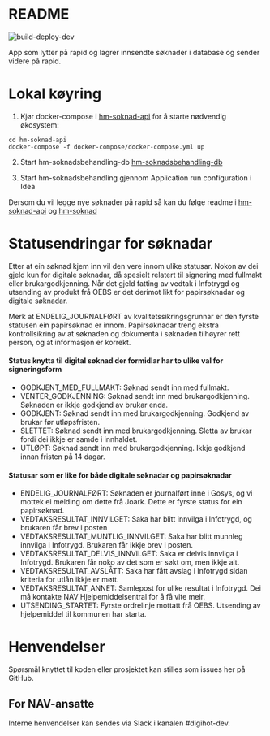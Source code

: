 # README
![build-deploy-dev](https://github.com/navikt/hm-soknadsbehandling/workflows/Build%20and%20deploy/badge.svg)

App som lytter på rapid og lagrer innsendte søknader i database og sender videre på rapid.


# Lokal køyring

1. Kjør docker-compose i [hm-soknad-api](https://github.com/navikt/hm-soknad-api) for å starte nødvendig økosystem:
```
cd hm-soknad-api
docker-compose -f docker-compose/docker-compose.yml up
```
2. Start hm-soknadsbehandling-db [hm-soknadsbehandling-db](https://github.com/navikt/hm-soknadsbehandling-db)

3. Start hm-soknadsbehandling gjennom Application run configuration i Idea

Dersom du vil legge nye søknader på rapid så kan du følge readme i [hm-soknad-api](https://github.com/navikt/hm-soknad-api) og
[hm-soknad](https://github.com/navikt/hm-soknad)

# Statusendringar for søknadar
Etter at ein søknad kjem inn vil den vere innom ulike statusar. Nokon av dei gjeld kun for digitale søknadar, då spesielt relatert til signering
med fullmakt eller brukargodkjenning. Når det gjeld fatting av vedtak i Infotrygd og utsending av produkt frå OEBS er det derimot likt for 
papirsøknadar og digitale søknadar. 

Merk at ENDELIG_JOURNALFØRT av kvalitetssikringsgrunnar er den fyrste statusen ein papirsøknad er innom. Papirsøknadar treng ekstra kontrollsikring av 
at søknaden og dokumenta i søknaden tilhøyrer rett person, og at informasjon er korrekt.

#### Status knytta til digital søknad der formidlar har to ulike val for signeringsform
- GODKJENT_MED_FULLMAKT: Søknad sendt inn med fullmakt.
- VENTER_GODKJENNING: Søknad sendt inn med brukargodkjenning. Søknaden er ikkje godkjend av brukar enda.
- GODKJENT: Søknad sendt inn med brukargodkjenning. Godkjend av brukar før utløpsfristen.
- SLETTET: Søknad sendt inn med brukargodkjenning. Sletta av brukar fordi dei ikkje er samde i innhaldet.
- UTLØPT: Søknad sendt inn med brukargodkjenning. Ikkje godkjend innan fristen på 14 dagar.
  
#### Statusar som er like for både digitale søknadar og papirsøknadar
- ENDELIG_JOURNALFØRT: Søknaden er journalført inne i Gosys, og vi mottek ei melding om dette frå Joark. Dette er fyrste status for ein papirsøknad.
- VEDTAKSRESULTAT_INNVILGET: Saka har blitt innvilga i Infotrygd, og brukaren får brev i posten
- VEDTAKSRESULTAT_MUNTLIG_INNVILGET: Saka har blitt munnleg innvilga i Infotrygd. Brukaren får ikkje brev i posten. 
- VEDTAKSRESULTAT_DELVIS_INNVILGET: Saka er delvis innvilga i Infotrygd. Brukaren får noko av det som er søkt om, men ikkje alt.
- VEDTAKSRESULTAT_AVSLÅTT: Saka har fått avslag i Infotrygd sidan kriteria for utlån ikkje er møtt.
- VEDTAKSRESULTAT_ANNET: Samlepost for ulike resultat i Infotrygd. Dei må kontakte NAV Hjelpemiddelsentral for å få vite meir.
- UTSENDING_STARTET: Fyrste ordrelinje mottatt frå OEBS. Utsending av hjelpemiddel til kommunen har starta.

# Henvendelser

Spørsmål knyttet til koden eller prosjektet kan stilles som issues her på GitHub.

## For NAV-ansatte

Interne henvendelser kan sendes via Slack i kanalen #digihot-dev.
